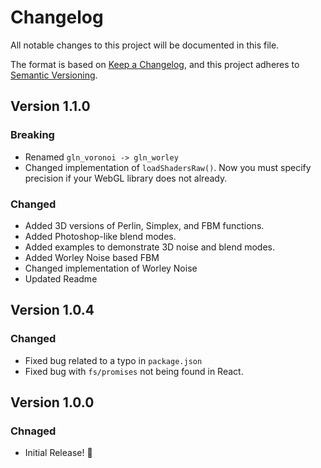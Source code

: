 # Changelog

All notable changes to this project will be documented in this file.

The format is based on [Keep a Changelog](https://keepachangelog.com/en/1.0.0/),
and this project adheres to [Semantic Versioning](https://semver.org/spec/v2.0.0.html).

## Version 1.1.0

### Breaking

- Renamed `gln_voronoi -> gln_worley`
- Changed implementation of `loadShadersRaw()`. Now you must specify precision if your WebGL library does not already.

### Changed

- Added 3D versions of Perlin, Simplex, and FBM functions.
- Added Photoshop-like blend modes.
- Added examples to demonstrate 3D noise and blend modes.
- Added Worley Noise based FBM
- Changed implementation of Worley Noise
- Updated Readme

## Version 1.0.4

### Changed

- Fixed bug related to a typo in `package.json`
- Fixed bug with `fs/promises` not being found in React.

## Version 1.0.0

### Chnaged

- Initial Release! 🎉
